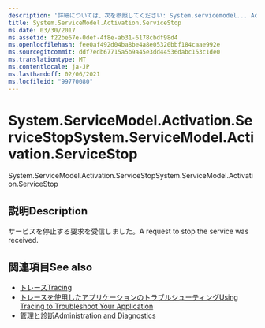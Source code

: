 ```yaml
---
description: '詳細については、次を参照してください: System.servicemodel... Activation. ServiceStop'
title: System.ServiceModel.Activation.ServiceStop
ms.date: 03/30/2017
ms.assetid: f22be67e-0def-4f8e-ab31-6178cbdf98d4
ms.openlocfilehash: fee0af492d04ba8be4a8e05320bbf184caae992e
ms.sourcegitcommit: ddf7edb67715a5b9a45e3dd44536dabc153c1de0
ms.translationtype: MT
ms.contentlocale: ja-JP
ms.lasthandoff: 02/06/2021
ms.locfileid: "99770080"
---
```

# <a name="systemservicemodelactivationservicestop"></a><span data-ttu-id="074c2-103">System.ServiceModel.Activation.ServiceStop</span><span class="sxs-lookup"><span data-stu-id="074c2-103">System.ServiceModel.Activation.ServiceStop</span></span>

<span data-ttu-id="074c2-104">System.ServiceModel.Activation.ServiceStop</span><span class="sxs-lookup"><span data-stu-id="074c2-104">System.ServiceModel.Activation.ServiceStop</span></span>  
  
## <a name="description"></a><span data-ttu-id="074c2-105">説明</span><span class="sxs-lookup"><span data-stu-id="074c2-105">Description</span></span>  

 <span data-ttu-id="074c2-106">サービスを停止する要求を受信しました。</span><span class="sxs-lookup"><span data-stu-id="074c2-106">A request to stop the service was received.</span></span>  
  
## <a name="see-also"></a><span data-ttu-id="074c2-107">関連項目</span><span class="sxs-lookup"><span data-stu-id="074c2-107">See also</span></span>

- [<span data-ttu-id="074c2-108">トレース</span><span class="sxs-lookup"><span data-stu-id="074c2-108">Tracing</span></span>](index.md)
- [<span data-ttu-id="074c2-109">トレースを使用したアプリケーションのトラブルシューティング</span><span class="sxs-lookup"><span data-stu-id="074c2-109">Using Tracing to Troubleshoot Your Application</span></span>](using-tracing-to-troubleshoot-your-application.md)
- [<span data-ttu-id="074c2-110">管理と診断</span><span class="sxs-lookup"><span data-stu-id="074c2-110">Administration and Diagnostics</span></span>](../index.md)
